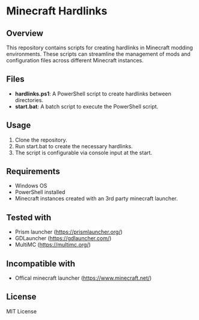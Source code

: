 # Minecraft Hardlinks

## Overview

This repository contains scripts for creating hardlinks in Minecraft modding environments. These scripts can streamline the management of mods and configuration files across different Minecraft instances.

## Files

- **hardlinks.ps1**: A PowerShell script to create hardlinks between directories.
- **start.bat**: A batch script to execute the PowerShell script.

## Usage

1. Clone the repository.
2. Run start.bat to create the necessary hardlinks.
3. The script is configurable via console input at the start.

## Requirements

- Windows OS
- PowerShell installed
- Minecraft instances created with an 3rd party minecraft launcher.

## Tested with

- Prism launcher (<https://prismlauncher.org/>)
- GDLauncher  (<https://gdlauncher.com/>)
- MultiMC (<https://multimc.org/>)

## Incompatible with

- Offical minecraft launcher (<https://www.minecraft.net/>)

## License

MIT License

